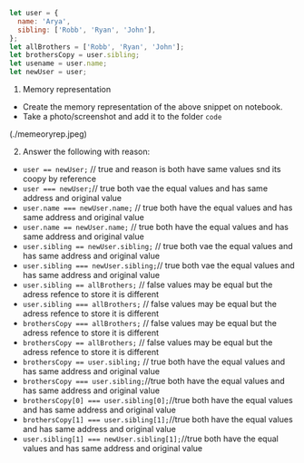 ```js
let user = {
  name: 'Arya',
  sibling: ['Robb', 'Ryan', 'John'],
};
let allBrothers = ['Robb', 'Ryan', 'John'];
let brothersCopy = user.sibling;
let usename = user.name;
let newUser = user;
```

1. Memory representation

- Create the memory representation of the above snippet on notebook.
- Take a photo/screenshot and add it to the folder `code`

<!-- To add this image here use ![name](./hello.jpg) -->
(./memeoryrep.jpeg)

2. Answer the following with reason:

- `user == newUser;` // true and reason is both have same values snd its coopy by reference
- `user === newUser;`//  true both vae the equal values and has same address and original value
- `user.name === newUser.name;` // true both have the equal values  and has  same address and original value
- `user.name == newUser.name;` // true both have the equal values  and has  same address and original value
- `user.sibling == newUser.sibling;` // true both vae the equal values  and has  same address and original value
- `user.sibling === newUser.sibling;`// true both vae the equal values  and has  same address and original value
- `user.sibling == allBrothers;` //  false values may be equal but the adress refence to store it is different
- `user.sibling === allBrothers;` //  false values may be equal but the adress refence to store it is different
- `brothersCopy === allBrothers;` // false values may be equal but the adress refence to store it is different
- `brothersCopy == allBrothers;` // false values may be equal but the adress refence to store it is different
- `brothersCopy == user.sibling;` // true both have the equal values  and has  same address and original value
- `brothersCopy === user.sibling;`//true both have the equal values  and has  same address and original value
- `brothersCopy[0] === user.sibling[0];`//true both have the equal values  and has  same address and original value
- `brothersCopy[1] === user.sibling[1];`//true both have the equal values  and has  same address and original value
- `user.sibling[1] === newUser.sibling[1];`//true both have the equal values  and has  same address and original value
